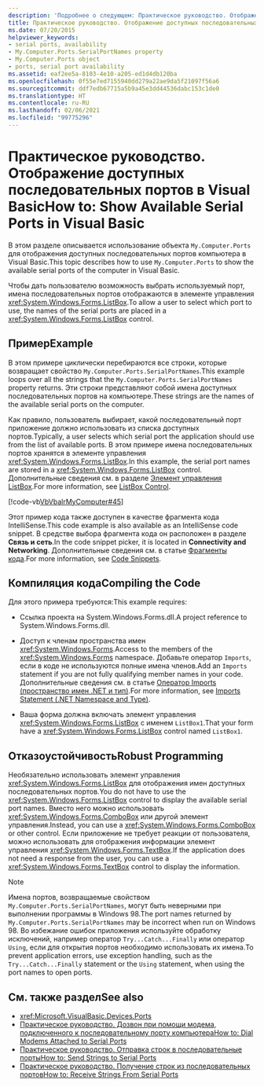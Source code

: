 ```yaml
---
description: 'Подробнее о следующем: Практическое руководство. Отображение доступных последовательных портов в Visual Basic'
title: Практическое руководство. Отображение доступных последовательных портов
ms.date: 07/20/2015
helpviewer_keywords:
- serial ports, availability
- My.Computer.Ports.SerialPortNames property
- My.Computer.Ports object
- ports, serial port availability
ms.assetid: eaf2ee5a-8103-4e10-a205-ed1d4db120ba
ms.openlocfilehash: 0f55e7ed7155940dd279a22ae9da5f21097f56a6
ms.sourcegitcommit: ddf7edb67715a5b9a45e3dd44536dabc153c1de0
ms.translationtype: HT
ms.contentlocale: ru-RU
ms.lasthandoff: 02/06/2021
ms.locfileid: "99775296"
---
```

# <a name="how-to-show-available-serial-ports-in-visual-basic"></a><span data-ttu-id="b86dc-103">Практическое руководство. Отображение доступных последовательных портов в Visual Basic</span><span class="sxs-lookup"><span data-stu-id="b86dc-103">How to: Show Available Serial Ports in Visual Basic</span></span>

<span data-ttu-id="b86dc-104">В этом разделе описывается использование объекта `My.Computer.Ports` для отображения доступных последовательных портов компьютера в Visual Basic.</span><span class="sxs-lookup"><span data-stu-id="b86dc-104">This topic describes how to use `My.Computer.Ports` to show the available serial ports of the computer in Visual Basic.</span></span>  
  
 <span data-ttu-id="b86dc-105">Чтобы дать пользователю возможность выбрать используемый порт, имена последовательных портов отображаются в элементе управления <xref:System.Windows.Forms.ListBox>.</span><span class="sxs-lookup"><span data-stu-id="b86dc-105">To allow a user to select which port to use, the names of the serial ports are placed in a <xref:System.Windows.Forms.ListBox> control.</span></span>  
  
## <a name="example"></a><span data-ttu-id="b86dc-106">Пример</span><span class="sxs-lookup"><span data-stu-id="b86dc-106">Example</span></span>  

 <span data-ttu-id="b86dc-107">В этом примере циклически перебираются все строки, которые возвращает свойство `My.Computer.Ports.SerialPortNames`.</span><span class="sxs-lookup"><span data-stu-id="b86dc-107">This example loops over all the strings that the `My.Computer.Ports.SerialPortNames` property returns.</span></span> <span data-ttu-id="b86dc-108">Эти строки представляют собой имена доступных последовательных портов на компьютере.</span><span class="sxs-lookup"><span data-stu-id="b86dc-108">These strings are the names of the available serial ports on the computer.</span></span>  
  
 <span data-ttu-id="b86dc-109">Как правило, пользователь выбирает, какой последовательный порт приложение должно использовать из списка доступных портов.</span><span class="sxs-lookup"><span data-stu-id="b86dc-109">Typically, a user selects which serial port the application should use from the list of available ports.</span></span> <span data-ttu-id="b86dc-110">В этом примере имена последовательных портов хранятся в элементе управления <xref:System.Windows.Forms.ListBox>.</span><span class="sxs-lookup"><span data-stu-id="b86dc-110">In this example, the serial port names are stored in a <xref:System.Windows.Forms.ListBox> control.</span></span> <span data-ttu-id="b86dc-111">Дополнительные сведения см. в разделе [Элемент управления ListBox](/dotnet/desktop/winforms/controls/listbox-control-windows-forms).</span><span class="sxs-lookup"><span data-stu-id="b86dc-111">For more information, see [ListBox Control](/dotnet/desktop/winforms/controls/listbox-control-windows-forms).</span></span>  
  
 [!code-vb[VbVbalrMyComputer#45](~/samples/snippets/visualbasic/VS_Snippets_VBCSharp/VbVbalrMyComputer/VB/Class2.vb#45)]  
  
 <span data-ttu-id="b86dc-112">Этот пример кода также доступен в качестве фрагмента кода IntelliSense.</span><span class="sxs-lookup"><span data-stu-id="b86dc-112">This code example is also available as an IntelliSense code snippet.</span></span> <span data-ttu-id="b86dc-113">В средстве выбора фрагмента кода он расположен в разделе **Связь и сеть**.</span><span class="sxs-lookup"><span data-stu-id="b86dc-113">In the code snippet picker, it is located in **Connectivity and Networking**.</span></span> <span data-ttu-id="b86dc-114">Дополнительные сведения см. в статье [Фрагменты кода](/visualstudio/ide/code-snippets).</span><span class="sxs-lookup"><span data-stu-id="b86dc-114">For more information, see [Code Snippets](/visualstudio/ide/code-snippets).</span></span>  
  
## <a name="compiling-the-code"></a><span data-ttu-id="b86dc-115">Компиляция кода</span><span class="sxs-lookup"><span data-stu-id="b86dc-115">Compiling the Code</span></span>  

 <span data-ttu-id="b86dc-116">Для этого примера требуются:</span><span class="sxs-lookup"><span data-stu-id="b86dc-116">This example requires:</span></span>  
  
- <span data-ttu-id="b86dc-117">Ссылка проекта на System.Windows.Forms.dll.</span><span class="sxs-lookup"><span data-stu-id="b86dc-117">A project reference to System.Windows.Forms.dll.</span></span>  
  
- <span data-ttu-id="b86dc-118">Доступ к членам пространства имен <xref:System.Windows.Forms>.</span><span class="sxs-lookup"><span data-stu-id="b86dc-118">Access to the members of the <xref:System.Windows.Forms> namespace.</span></span> <span data-ttu-id="b86dc-119">Добавьте оператор `Imports`, если в коде не используются полные имена членов.</span><span class="sxs-lookup"><span data-stu-id="b86dc-119">Add an `Imports` statement if you are not fully qualifying member names in your code.</span></span> <span data-ttu-id="b86dc-120">Дополнительные сведения см. в статье [Оператор Imports (пространство имен .NET и тип)](../../../language-reference/statements/imports-statement-net-namespace-and-type.md).</span><span class="sxs-lookup"><span data-stu-id="b86dc-120">For more information, see [Imports Statement (.NET Namespace and Type)](../../../language-reference/statements/imports-statement-net-namespace-and-type.md).</span></span>  
  
- <span data-ttu-id="b86dc-121">Ваша форма должна включать элемент управления <xref:System.Windows.Forms.ListBox> с именем `ListBox1`.</span><span class="sxs-lookup"><span data-stu-id="b86dc-121">That your form have a <xref:System.Windows.Forms.ListBox> control named `ListBox1`.</span></span>  
  
## <a name="robust-programming"></a><span data-ttu-id="b86dc-122">Отказоустойчивость</span><span class="sxs-lookup"><span data-stu-id="b86dc-122">Robust Programming</span></span>  

 <span data-ttu-id="b86dc-123">Необязательно использовать элемент управления <xref:System.Windows.Forms.ListBox> для отображения имен доступных последовательных портов.</span><span class="sxs-lookup"><span data-stu-id="b86dc-123">You do not have to use the <xref:System.Windows.Forms.ListBox> control to display the available serial port names.</span></span> <span data-ttu-id="b86dc-124">Вместо него можно использовать <xref:System.Windows.Forms.ComboBox> или другой элемент управления.</span><span class="sxs-lookup"><span data-stu-id="b86dc-124">Instead, you can use a <xref:System.Windows.Forms.ComboBox> or other control.</span></span> <span data-ttu-id="b86dc-125">Если приложение не требует реакции от пользователя, можно использовать для отображения информации элемент управления <xref:System.Windows.Forms.TextBox>.</span><span class="sxs-lookup"><span data-stu-id="b86dc-125">If the application does not need a response from the user, you can use a <xref:System.Windows.Forms.TextBox> control to display the information.</span></span>  
  
> [!NOTE]
> <span data-ttu-id="b86dc-126">Имена портов, возвращаемые свойством `My.Computer.Ports.SerialPortNames`, могут быть неверными при выполнении программы в Windows 98.</span><span class="sxs-lookup"><span data-stu-id="b86dc-126">The port names returned by `My.Computer.Ports.SerialPortNames` may be incorrect when run on Windows 98.</span></span> <span data-ttu-id="b86dc-127">Во избежание ошибок приложения используйте обработку исключений, например оператор `Try...Catch...Finally` или оператор `Using`, если для открытия портов необходимо использовать их имена.</span><span class="sxs-lookup"><span data-stu-id="b86dc-127">To prevent application errors, use exception handling, such as the `Try...Catch...Finally` statement or the `Using` statement, when using the port names to open ports.</span></span>  
  
## <a name="see-also"></a><span data-ttu-id="b86dc-128">См. также раздел</span><span class="sxs-lookup"><span data-stu-id="b86dc-128">See also</span></span>

- <xref:Microsoft.VisualBasic.Devices.Ports>
- [<span data-ttu-id="b86dc-129">Практическое руководство. Дозвон при помощи модема, подключенного к последовательному порту компьютера</span><span class="sxs-lookup"><span data-stu-id="b86dc-129">How to: Dial Modems Attached to Serial Ports</span></span>](how-to-dial-modems-attached-to-serial-ports.md)
- [<span data-ttu-id="b86dc-130">Практическое руководство. Отправка строк в последовательные порты</span><span class="sxs-lookup"><span data-stu-id="b86dc-130">How to: Send Strings to Serial Ports</span></span>](how-to-send-strings-to-serial-ports.md)
- [<span data-ttu-id="b86dc-131">Практическое руководство. Получение строк из последовательных портов</span><span class="sxs-lookup"><span data-stu-id="b86dc-131">How to: Receive Strings From Serial Ports</span></span>](how-to-receive-strings-from-serial-ports.md)
